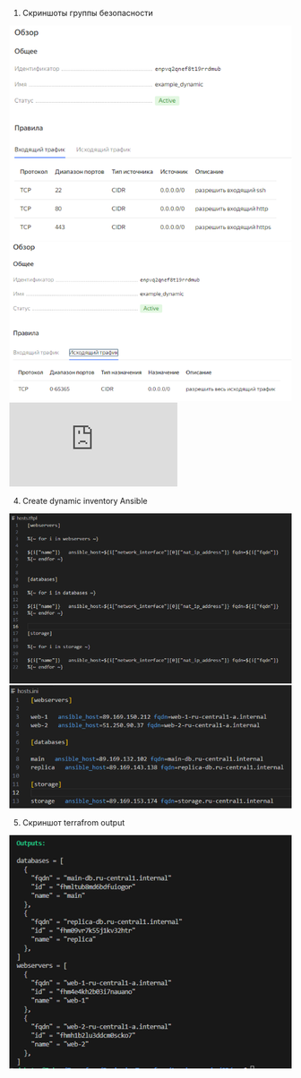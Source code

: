 1. Скриншоты группы безопасности

![Alt text](https://github.com/RuslanArestov/Terraform-Basics/blob/terraform-03/images/1.png) 
![Alt text](https://github.com/RuslanArestov/Terraform-Basics/blob/terraform-03/images/1-2_egress.png) <br>
![Alt text](https://github.com/RuslanArestov/Terraform-Basics/blob/terraform-03/images/1-3.txt) <br>


4. Create dynamic inventory Ansible

![Alt text](https://github.com/RuslanArestov/Terraform-Basics/blob/terraform-03/images/4-1_tmpl.png) <br>
![Alt text](https://github.com/RuslanArestov/Terraform-Basics/blob/terraform-03/images/4-2_inventory.png) <br>

5. Скриншот terrafrom output

![Alt text](https://github.com/RuslanArestov/Terraform-Basics/blob/terraform-03/images/5_outputs.png)